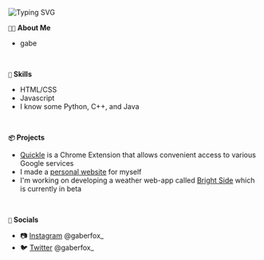 ![Typing SVG](https://readme-typing-svg.herokuapp.com?font=Open+Sans&size=24&pause=1000&color=C8C8C8&width=435&lines=Hey+there,+I'm+Gabe,+a+high+schooler!)

`👦🏽` **About Me**
<ul>
<li>gabe</li>

</ul>

<br>

**`🌱` Skills**
<ul>
<li>HTML/CSS</li>
<li>Javascript</li>
<li> I know some Python, C++, and Java</li>
</ul>

<br>

**`📦` Projects**
<ul>
<li><a href="https://github.com/gaberf/Quickle" target="_blank">Quickle</a> is a Chrome Extension that allows convenient access to various Google services</li>
<li>I made a <a href="https://gabrielfox.netlify.app/" target="_blank">personal website</a> for myself</li>
<li>I'm working on developing a weather web-app called <a href="https://github.com/gaberf/BrightSide">Bright Side</a> which is currently in beta</li>
</ul>

<br>

**`💯` Socials**
<ul>
<li>📷 <a href="https://www.instagram.com/gaberfox_/">Instagram</a> @gaberfox_</li>
<li>🐦 <a href="https://twitter.com/gaberfox_">Twitter</a> @gaberfox_</li>
</ul>
